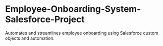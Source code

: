 # Employee-Onboarding-System-Salesforce-Project
Automates and streamlines employee onboarding using Salesforce custom objects and automation.
